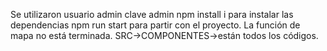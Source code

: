 Se utilizaron usuario admin clave admin
npm install i para instalar las dependencias 
npm run start para partir con el proyecto.
La función de mapa no está terminada.
SRC->COMPONENTES->están todos los códigos.
